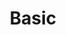 ---
title: Basic
layout: default
parent: OS
grand_parent: Summary
has_children: true
nav_order: 1
---